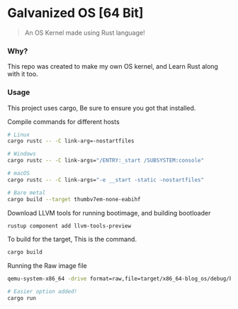 # Galvanized OS [64 Bit]

> An OS Kernel made using Rust language!

### Why?

This repo was created to make my own OS kernel, and Learn Rust along with it too.

### Usage

This project uses cargo, Be sure to ensure you got that installed.

Compile commands for different hosts

```sh
# Linux
cargo rustc -- -C link-arg=-nostartfiles

# Windows
cargo rustc -- -C link-args="/ENTRY:_start /SUBSYSTEM:console"

# macOS
cargo rustc -- -C link-args="-e __start -static -nostartfiles"

# Bare metal
cargo build --target thumbv7em-none-eabihf
```

Download LLVM tools for running bootimage, and building bootloader

```sh
rustup component add llvm-tools-preview
```

To build for the target, This is the command.

```sh
cargo build
```

Running the Raw image file

```sh
qemu-system-x86_64 -drive format=raw,file=target/x86_64-blog_os/debug/bootimage-galvanized_os.bin

# Easier option added!
cargo run
```
